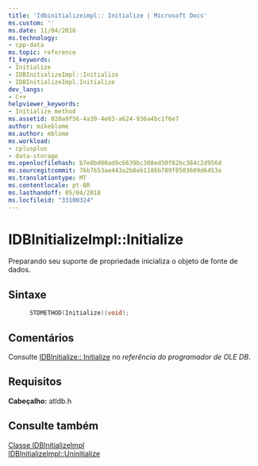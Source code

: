 ```yaml
---
title: 'Idbinitializeimpl:: Initialize | Microsoft Docs'
ms.custom: ''
ms.date: 11/04/2016
ms.technology:
- cpp-data
ms.topic: reference
f1_keywords:
- Initialize
- IDBInitializeImpl::Initialize
- IDBInitializeImpl.Initialize
dev_langs:
- C++
helpviewer_keywords:
- Initialize method
ms.assetid: 020a9f56-4a39-4e03-a624-936a4bc1f6e7
author: mikeblome
ms.author: mblome
ms.workload:
- cplusplus
- data-storage
ms.openlocfilehash: b7e8bd00ad9c6639bc308ed30f82bc384c2d956d
ms.sourcegitcommit: 76b7653ae443a2b8eb1186b789f8503609d6453e
ms.translationtype: MT
ms.contentlocale: pt-BR
ms.lasthandoff: 05/04/2018
ms.locfileid: "33100324"
---
```

# <a name="idbinitializeimplinitialize"></a>IDBInitializeImpl::Initialize
Preparando seu suporte de propriedade inicializa o objeto de fonte de dados.  
  
## <a name="syntax"></a>Sintaxe  
  
```cpp
      STDMETHOD(Initialize)(void);  
```  
  
## <a name="remarks"></a>Comentários  
 Consulte [IDBInitialize:: Initialize](https://msdn.microsoft.com/en-us/library/ms718026.aspx) no *referência do programador de OLE DB*.  
  
## <a name="requirements"></a>Requisitos  
 **Cabeçalho:** atldb.h  
  
## <a name="see-also"></a>Consulte também  
 [Classe IDBInitializeImpl](../../data/oledb/idbinitializeimpl-class.md)   
 [IDBInitializeImpl::Uninitialize](../../data/oledb/idbinitializeimpl-uninitialize.md)